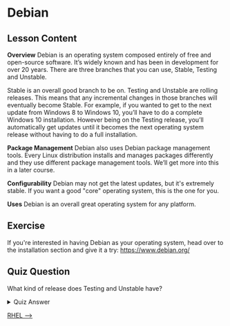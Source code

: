 # Debian

## Lesson Content

<b>Overview</b>
Debian is an operating system composed entirely of free and open-source software. It’s widely known and has been in development for over 20 years. There are three branches that you can use, Stable, Testing and Unstable. 

Stable is an overall good branch to be on. Testing and Unstable are rolling releases. This means that any incremental changes in those branches will eventually become Stable. For example, if you wanted to get to the next update from Windows 8 to Windows 10, you’ll have to do a complete Windows 10 installation. However being on the Testing release, you’ll automatically get updates until it becomes the next operating system release without having to do a full installation. 

<b>Package Management</b>
Debian also uses Debian package management tools. Every Linux distribution installs and manages packages differently and they use different package management tools. We’ll get more into this in a later course. 

<b>Configurability</b>
Debian may not get the latest updates, but it's extremely stable. If you want a good "core" operating system, this is the one for you.

<b>Uses</b>
Debian is an overall great operating system for any platform.


## Exercise

If you're interested in having Debian as your operating system, head over to the installation section and give it a try: <a href='https://www.debian.org/'>https://www.debian.org/</a>

## Quiz Question

What kind of release does Testing and Unstable have? 

<details>
    <summary>Quiz Answer</summary>

        Rolling
</details>

[RHEL -->](red-hat-enterprise-linux.md)

